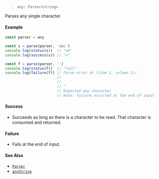 <!--
 Copyright (c) 2020 Thomas J. Otterson
 
 This software is released under the MIT License.
 https://opensource.org/licenses/MIT
-->

> `any: Parser<string>`

Parses any single character.

#### Example

```javascript
const parser = any

const s = parse(parser, 'abc')
console.log(status(s))  // "ok"
console.log(success(s)) // "a"

const f = parse(parser, '')
console.log(status(f))  // "fail"
console.log(failure(f)) // Parse error at (line 1, column 1):
                        //
                        //
                        // ^
                        // Expected any character
                        // Note: failure occurred at the end of input
```

#### Success

* Succeeds as long as there is a character to be read. That character is consumed and returned.

#### Failure

* Fails at the end of input.

#### See Also

* [`Parser`](../types/parser.md)
* [`anyString`](anystring.md)